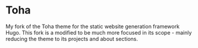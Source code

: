 # Toha
My fork of the Toha theme for the static website generation framework Hugo.
This fork is a modified to be much more focused in its scope - mainly reducing the theme to its projects and about sections.
